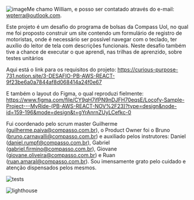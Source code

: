 ![image](https://github.com/will-terra/will-desafio-3/assets/150381681/9e148447-23ca-44c5-a5e0-9510a127be57)Me chamo William, e posso ser contatado através do e-mail: wpterra@outlook.com.

Este projeto é um desafio do programa de bolsas da Compass Uol, no qual me foi proposto construir um site contendo um formulário de registro de motoristas, onde é necessário ser possível navegar com o teclado, ter auxílio do leitor de tela com descrições funcionais. 
Neste desafio também tive a chance de executar o que aprendi, nas trilhas de aprenzido, sobre testes unitários

Aqui está o link para os requisitos do projeto: https://curious-purpose-731.notion.site/3-DESAFIO-PB-AWS-REACT-9f23be6a0a7844af8d068414a24f0e67

E também o layout do Figma, o qual reproduzi fielmente: https://www.figma.com/file/CY9qH7ifPN9nDJFH70eqsE/Locofy-Sample-Project---MyRide-(PB-AWS-REACT-NOV%2F23)?type=design&node-id=159-196&mode=design&t=gYrAnrnZUyLCefkc-0


Fui coordenado pelo scrum master Guilherme (guilherme.paiva@compasso.com.br), o Product Owner foi o Bruno (bruno.carnavalli@compasso.com.br) e auxiliado pelos instrutores: Daniel (daniel.rumpf@compasso.com.br), Gabriel (gabriel.firmino@compasso.com.br), Giovane (giovane.oliveira@compasso.com.br) e Ruan (ruan.amaral@compasso.com.br). Sou imensamente grato pelo cuidado e atenção dispensados pelos mesmos.

![tests](https://github.com/will-terra/will-desafio-3/assets/150381681/3ac0aef8-2524-4803-95fc-9420bdeb11f5)

![lighthouse](https://github.com/will-terra/will-desafio-3/assets/150381681/5ab4b1d3-3a12-4e15-b802-e1c5d6206561)




